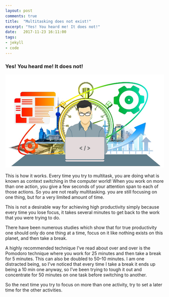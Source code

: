 ```yaml
---
layout: post
comments: true
title:  "Multitasking does not exist!"
excerpt: "Yes! You heard me! It does not!"
date:   2017-11-23 16:11:00
tags:
- jekyll
- code
---
```


### Yes! You heard me! It does not!

![Productivity](https://github.com/ayesha92ahmad/ayesha92ahmad.github.io/blob/master/assets/img/productivity-1995786_960_720.jpg)

This is how it works. Every time you try to multitask, you are doing what is known as context switching in the computer world! When you work on more than one action, you give a few seconds of your attention span to each of those actions. So you are not really multitasking. you are still focusing on one thing, but for a very limited amount of time.

This is not a desirable way for achieving high productivity simply because every time you lose focus, it takes several minutes to get back to the work that you were trying to do.

There have been numerous studies which show that for true productivity one should only do one thing at a time, focus on it like nothing exists on this planet, and then take a break.

A highly recommended technique I’ve read about over and over is the Pomodoro technique where you work for 25 minutes and then take a break for 5 minutes. This can also be doubled to 50–10 minutes. I am one distracted being, so I’ve noticed that every time I take a break it ends up being a 10 min one anyway, so I’ve been trying to tough it out and concentrate for 50 minutes on one task before switching to another.

So the next time you try to focus on more than one activity, try to set a later time for the other activities.

